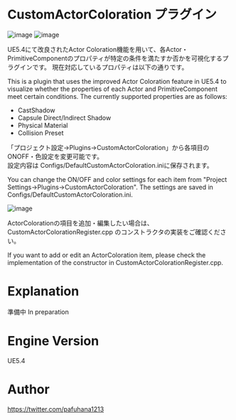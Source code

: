 # CustomActorColoration プラグイン
![image](https://github.com/pafuhana1213/UE5_CustomActorColoration/assets/8957600/308764a6-e9a8-479e-82f1-4e0ba003b19c)
![image](https://github.com/pafuhana1213/UE5_CustomActorColoration/assets/8957600/bafcb73c-2f04-40b4-9536-29de331e902e)

UE5.4にて改良されたActor Coloration機能を用いて、各Actor・PrimitiveComponentのプロパティが特定の条件を満たすか否かを可視化するプラグインです。
現在対応しているプロパティは以下の通りです。

This is a plugin that uses the improved Actor Coloration feature in UE5.4 to visualize whether the properties of each Actor and PrimitiveComponent meet certain conditions. The currently supported properties are as follows:

- CastShadow
- Capsule Direct/Indirect Shadow
- Physical Material
- Collision Preset

「プロジェクト設定->Plugins->CustomActorColoration」から各項目のONOFF・色設定を変更可能です。  
設定内容は Configs/DefaultCustomActorColoration.iniに保存されます。

You can change the ON/OFF and color settings for each item from "Project Settings->Plugins->CustomActorColoration".
The settings are saved in Configs/DefaultCustomActorColoration.ini.

![image](https://github.com/pafuhana1213/UE5_CustomActorColoration/assets/8957600/1538e057-4e27-4576-9e62-5ea206f84c73)

ActorColorationの項目を追加・編集したい場合は、CustomActorColorationRegister.cpp のコンストラクタの実装をご確認ください。

If you want to add or edit an ActorColoration item, please check the implementation of the constructor in CustomActorColorationRegister.cpp.

# Explanation
準備中
In preparation

# Engine Version
UE5.4

# Author
https://twitter.com/pafuhana1213

